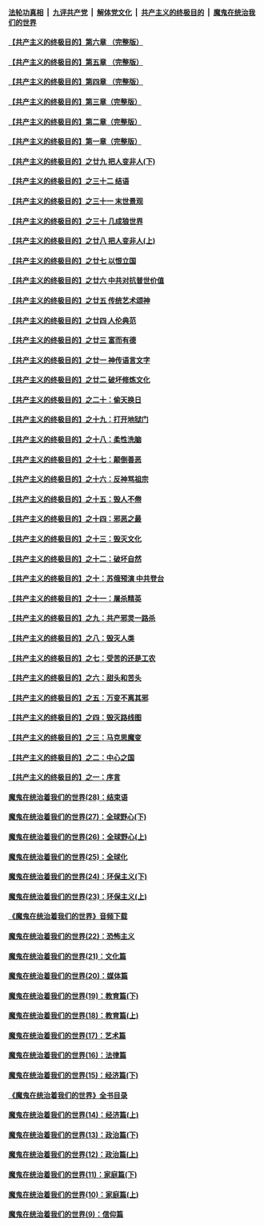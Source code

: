 

####  [法轮功真相](../../../../basic/blob/master/README.md?t=07070831) &nbsp;|&nbsp; [九评共产党](../../../../9ping.md/blob/master/README.md?t=07070831) &nbsp;|&nbsp; [解体党文化](../../../../jtdwh.md/blob/master/README.md?t=07070831)  &nbsp;|&nbsp; [共产主义的终极目的](../../../../gczydzjmd.md/blob/master/README.md?t=07070831) &nbsp;|&nbsp; [魔鬼在统治我们的世界](../../../../mgztzwmdsj.md/blob/master/README.md?t=07070831) 

#### [【共产主义的终极目的】第六章 （完整版）](../pages/nsc422/n11428913.md?t=07070831) 

#### [【共产主义的终极目的】第五章 （完整版）](../pages/nsc422/n11428912.md?t=07070831) 

#### [【共产主义的终极目的】第四章 （完整版）](../pages/nsc422/n11428907.md?t=07070831) 

#### [【共产主义的终极目的】第三章（完整版）](../pages/nsc422/n11428848.md?t=07070831) 

#### [【共产主义的终极目的】第二章（完整版）](../pages/nsc422/n11428831.md?t=07070831) 

#### [【共产主义的终极目的】第一章（完整版）](../pages/nsc422/n11417651.md?t=07070831) 

#### [【共产主义的终极目的】之廿九 把人变非人(下)](../pages/nsc422/n11344140.md?t=07070831) 

#### [【共产主义的终极目的】之三十二 结语](../pages/nsc422/n11360535.md?t=07070831) 

#### [【共产主义的终极目的】之三十一 末世景观](../pages/nsc422/n11351129.md?t=07070831) 

#### [【共产主义的终极目的】之三十 几成狼世界](../pages/nsc422/n11348280.md?t=07070831) 

#### [【共产主义的终极目的】之廿八 把人变非人(上)](../pages/nsc422/n11340492.md?t=07070831) 

#### [【共产主义的终极目的】之廿七 以恨立国](../pages/nsc422/n11336944.md?t=07070831) 

#### [【共产主义的终极目的】之廿六 中共对抗普世价值](../pages/nsc422/n11324785.md?t=07070831) 

#### [【共产主义的终极目的】之廿五 传统艺术颂神](../pages/nsc422/n11296396.md?t=07070831) 

#### [【共产主义的终极目的】之廿四 人伦典范](../pages/nsc422/n11296397.md?t=07070831) 

#### [【共产主义的终极目的】之廿三 富而有德](../pages/nsc422/n11283598.md?t=07070831) 

#### [【共产主义的终极目的】之廿一 神传语言文字](../pages/nsc422/n11263265.md?t=07070831) 

#### [【共产主义的终极目的】之廿二 破坏修炼文化](../pages/nsc422/n11245728.md?t=07070831) 

#### [【共产主义的终极目的】之二十：偷天换日](../pages/nsc422/n11238846.md?t=07070831) 

#### [【共产主义的终极目的】之十九：打开地狱门](../pages/nsc422/n11206376.md?t=07070831) 

#### [【共产主义的终极目的】之十八：柔性洗脑](../pages/nsc422/n11199994.md?t=07070831) 

#### [【共产主义的终极目的】之十七：颠倒善恶](../pages/nsc422/n11179782.md?t=07070831) 

#### [【共产主义的终极目的】之十六：反神骂祖宗](../pages/nsc422/n11166798.md?t=07070831) 

#### [【共产主义的终极目的】之十五：毁人不倦](../pages/nsc422/n11166792.md?t=07070831) 

#### [【共产主义的终极目的】之十四：邪恶之最](../pages/nsc422/n11150249.md?t=07070831) 

#### [【共产主义的终极目的】之十三：毁灭文化](../pages/nsc422/n11135227.md?t=07070831) 

#### [【共产主义的终极目的】之十二：破坏自然](../pages/nsc422/n11135214.md?t=07070831) 

#### [【共产主义的终极目的】之十：苏俄预演 中共登台](../pages/nsc422/n11118424.md?t=07070831) 

#### [【共产主义的终极目的】之十一：屠杀精英](../pages/nsc422/n11118442.md?t=07070831) 

#### [【共产主义的终极目的】之九：共产邪灵一路杀](../pages/nsc422/n11114139.md?t=07070831) 

#### [【共产主义的终极目的】之八：毁灭人类](../pages/nsc422/n11108503.md?t=07070831) 

#### [【共产主义的终极目的】之七：受苦的还是工农](../pages/nsc422/n11101809.md?t=07070831) 

#### [【共产主义的终极目的】之六：甜头和苦头](../pages/nsc422/n11096971.md?t=07070831) 

#### [【共产主义的终极目的】之五：万变不离其邪](../pages/nsc422/n11091285.md?t=07070831) 

#### [【共产主义的终极目的】之四：毁灭路线图](../pages/nsc422/n11086284.md?t=07070831) 

#### [【共产主义的终极目的】之三：马克思魔变](../pages/nsc422/n11061941.md?t=07070831) 

#### [【共产主义的终极目的】之二：中心之国](../pages/nsc422/n11047728.md?t=07070831) 

#### [【共产主义的终极目的】之一：序言](../pages/nsc422/n11086077.md?t=07070831) 

#### [魔鬼在统治着我们的世界(28)：结束语](../pages/nsc422/n10936246.md?t=07070831) 

#### [魔鬼在统治着我们的世界(27)：全球野心(下)](../pages/nsc422/n10928319.md?t=07070831) 

#### [魔鬼在统治着我们的世界(26)：全球野心(上)](../pages/nsc422/n10900318.md?t=07070831) 

#### [魔鬼在统治着我们的世界(25)：全球化](../pages/nsc422/n10788205.md?t=07070831) 

#### [魔鬼在统治着我们的世界(24)：环保主义(下)](../pages/nsc422/n10695307.md?t=07070831) 

#### [魔鬼在统治着我们的世界(23)：环保主义(上)](../pages/nsc422/n10688613.md?t=07070831) 

#### [《魔鬼在统治着我们的世界》音频下载](../pages/nsc422/n10635553.md?t=07070831) 

#### [魔鬼在统治着我们的世界(22)：恐怖主义](../pages/nsc422/n10614727.md?t=07070831) 

#### [魔鬼在统治着我们的世界(21)：文化篇](../pages/nsc422/n10597706.md?t=07070831) 

#### [魔鬼在统治着我们的世界(20)：媒体篇](../pages/nsc422/n10586579.md?t=07070831) 

#### [魔鬼在统治着我们的世界(19)：教育篇(下)](../pages/nsc422/n10564808.md?t=07070831) 

#### [魔鬼在统治着我们的世界(18)：教育篇(上)](../pages/nsc422/n10526970.md?t=07070831) 

#### [魔鬼在统治着我们的世界(17)：艺术篇](../pages/nsc422/n10499093.md?t=07070831) 

#### [魔鬼在统治着我们的世界(16)：法律篇](../pages/nsc422/n10485969.md?t=07070831) 

#### [魔鬼在统治着我们的世界(15)：经济篇(下)](../pages/nsc422/n10469975.md?t=07070831) 

#### [《魔鬼在统治着我们的世界》全书目录](../pages/nsc422/n10464261.md?t=07070831) 

#### [魔鬼在统治着我们的世界(14)：经济篇(上)](../pages/nsc422/n10457370.md?t=07070831) 

#### [魔鬼在统治着我们的世界(13)：政治篇(下)](../pages/nsc422/n10448270.md?t=07070831) 

#### [魔鬼在统治着我们的世界(12)：政治篇(上)](../pages/nsc422/n10444576.md?t=07070831) 

#### [魔鬼在统治着我们的世界(11)：家庭篇(下)](../pages/nsc422/n10440961.md?t=07070831) 

#### [魔鬼在统治着我们的世界(10)：家庭篇(上)](../pages/nsc422/n10435448.md?t=07070831) 

#### [魔鬼在统治着我们的世界(9)：信仰篇](../pages/nsc422/n10432159.md?t=07070831) 

